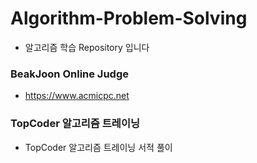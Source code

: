 # Algorithm-Problem-Solving
* 알고리즘 학습 Repository 입니다

### BeakJoon Online Judge
* https://www.acmicpc.net

### TopCoder 알고리즘 트레이닝
* TopCoder 알고리즘 트레이닝 서적 풀이